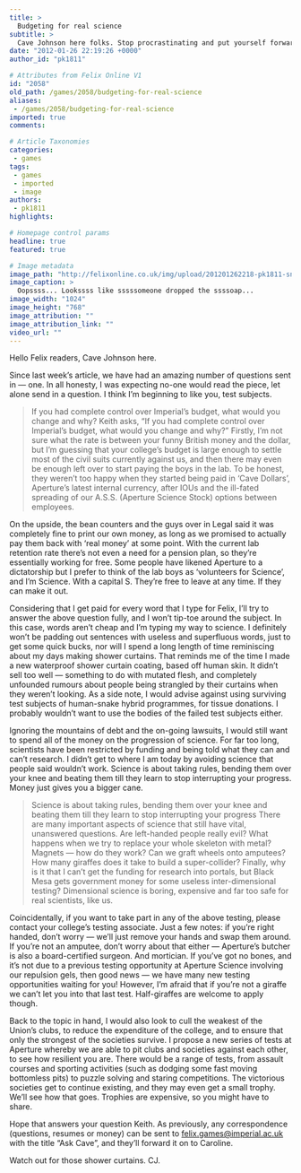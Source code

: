 ```yaml
---
title: >
  Budgeting for real science
subtitle: >
  Cave Johnson here folks. Stop procrastinating and put yourself forward for testing. You won’t regret it. Probably
date: "2012-01-26 22:19:26 +0000"
author_id: "pk1811"

# Attributes from Felix Online V1
id: "2058"
old_path: /games/2058/budgeting-for-real-science
aliases:
 - /games/2058/budgeting-for-real-science
imported: true
comments:

# Article Taxonomies
categories:
 - games
tags:
 - games
 - imported
 - image
authors:
 - pk1811
highlights:

# Homepage control params
headline: true
featured: true

# Image metadata
image_path: "http://felixonline.co.uk/img/upload/201201262218-pk1811-snake-mouth.jpg"
image_caption: >
  Oopssss... Lookssss like sssssomeone dropped the ssssoap...
image_width: "1024"
image_height: "768"
image_attribution: ""
image_attribution_link: ""
video_url: ""
---
```


Hello Felix readers, Cave Johnson here.

Since last week’s article, we have had an amazing number of questions sent in — one. In all honesty, I was expecting no-one would read the piece, let alone send in a question. I think I’m beginning to like you, test subjects.
> If you had complete control over Imperial’s budget, what would you change and why?
Keith asks, “If you had complete control over Imperial’s budget, what would you change and why?” Firstly, I’m not sure what the rate is between your funny British money and the dollar, but I’m guessing that your college’s budget is large enough to settle most of the civil suits currently against us, and then there may even be enough left over to start paying the boys in the lab. To be honest, they weren’t too happy when they started being paid in ‘Cave Dollars’, Aperture’s latest internal currency, after IOUs and the ill-fated spreading of our A.S.S. (Aperture Science Stock) options between employees.

On the upside, the bean counters and the guys over in Legal said it was completely fine to print our own money, as long as we promised to actually pay them back with ‘real money’ at some point. With the current lab retention rate there’s not even a need for a pension plan, so they’re essentially working for free. Some people have likened Aperture to a dictatorship but I prefer to think of the lab boys as ‘volunteers for Science’, and I’m Science. With a capital S. They’re free to leave at any time. If they can make it out.

Considering that I get paid for every word that I type for Felix, I’ll try to answer the above question fully, and I won’t tip-toe around the subject. In this case, words aren’t cheap and I’m typing my way to science. I definitely won’t be padding out sentences with useless and superfluous words, just to get some quick bucks, nor will I spend a long length of time reminiscing about my days making shower curtains. That reminds me of the time I made a new waterproof shower curtain coating, based off human skin. It didn’t sell too well — something to do with mutated flesh, and completely unfounded rumours about people being strangled by their curtains when they weren’t looking. As a side note, I would advise against using surviving test subjects of human-snake hybrid programmes, for tissue donations. I probably wouldn’t want to use the bodies of the failed test subjects either.

Ignoring the mountains of debt and the on-going lawsuits, I would still want to spend all of the money on the progression of science. For far too long, scientists have been restricted by funding and being told what they can and can’t research. I didn’t get to where I am today by avoiding science that people said wouldn’t work. Science is about taking rules, bending them over your knee and beating them till they learn to stop interrupting your progress. Money just gives you a bigger cane.
> Science is about taking rules, bending them over your knee and beating them till they learn to stop interrupting your progress
There are many important aspects of science that still have vital, unanswered questions. Are left-handed people really evil? What happens when we try to replace your whole skeleton with metal? Magnets — how do they work? Can we graft wheels onto amputees? How many giraffes does it take to build a super-collider? Finally, why is it that I can’t get the funding for research into portals, but Black Mesa gets government money for some useless inter-dimensional testing? Dimensional science is boring, expensive and far too safe for real scientists, like us.

Coincidentally, if you want to take part in any of the above testing, please contact your college’s testing associate. Just a few notes: if you’re right handed, don’t worry — we’ll just remove your hands and swap them around. If you’re not an amputee, don’t worry about that either — Aperture’s butcher is also a board-certified surgeon. And mortician. If you’ve got no bones, and it’s not due to a previous testing opportunity at Aperture Science involving our repulsion gels, then good news — we have many new testing opportunities waiting for you! However, I’m afraid that if you’re not a giraffe we can’t let you into that last test. Half-giraffes are welcome to apply though.

Back to the topic in hand, I would also look to cull the weakest of the Union’s clubs, to reduce the expenditure of the college, and to ensure that only the strongest of the societies survive. I propose a new series of tests at Aperture whereby we are able to pit clubs and societies against each other, to see how resilient you are. There would be a range of tests, from assault courses and sporting activities (such as dodging some fast moving bottomless pits) to puzzle solving and staring competitions. The victorious societies get to continue existing, and they may even get a small trophy. We’ll see how that goes. Trophies are expensive, so you might have to share.

Hope that answers your question Keith. As previously, any correspondence (questions, resumes or money) can be sent to [felix.games@imperial.ac.uk](mailto:felix.games@imperial.ac.uk) with the title “Ask Cave”, and they’ll forward it on to Caroline.

Watch out for those shower curtains. CJ.
